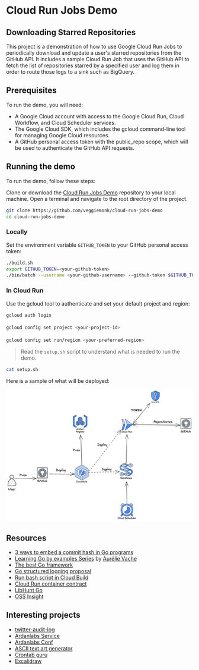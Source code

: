 # Cloud Run Jobs Demo

## Downloading Starred Repositories

This project is a demonstration of how to use Google Cloud Run Jobs to periodically download 
and update a user's starred repositories from the GitHub API. 
It includes a sample Cloud Run Job that uses the GitHub API to fetch the list of 
repositories starred by a specified user and log them in order to route those logs to a sink such as BigQuery.

## Prerequisites

To run the demo, you will need:

* A Google Cloud account with access to the Google Cloud Run, Cloud Workflow, and Cloud Scheduler services.
* The Google Cloud SDK, which includes the gcloud command-line tool for managing Google Cloud resources.
* A GitHub personal access token with the public_repo scope, which will be used to authenticate the GitHub API requests.

## Running the demo

To run the demo, follow these steps:

Clone or download the [Cloud Run Jobs Demo](https://github.com/veggiemonk/cloud-run-jobs-demo) repository to your local machine.
Open a terminal and navigate to the root directory of the project.

```bash
git clone https://github.com/veggiemonk/cloud-run-jobs-demo
cd cloud-run-jobs-demo
```

### Locally

Set the environment variable `GITHUB_TOKEN` to your GitHub personal access token:

```bash
./build.sh
export GITHUB_TOKEN=<your-github-token>
./bin/batch --username <your-github-username> --github-token $GITHUB_TOKEN
```

### In Cloud Run

Use the gcloud tool to authenticate and set your default project and region:

```bash
gcloud auth login

gcloud config set project <your-project-id>

gcloud config set run/region <your-preferred-region>
```


> Read the `setup.sh` script to understand what is needed to run the demo.

```bash
cat setup.sh
```

Here is a sample of what will be deployed:

![cloud run jobs demo on GCP](./slides/assets/cloud-run-jobs-demo.png)

## Resources

* [3 ways to embed a commit hash in Go programs](https://developers.redhat.com/articles/2022/11/14/3-ways-embed-commit-hash-go-programs#)
* [Learning Go by examples Series](https://dev.to/aurelievache/series/13751) by [Aurélie Vache](https://dev.to/aurelievache)
* [The best Go framework](https://threedots.tech/post/best-go-framework/)
* [Go structured logging proposal](https://go.googlesource.com/proposal/+/master/design/56345-structured-logging.md)
* [Run bash script in Cloud Build](https://cloud.google.com/build/docs/configuring-builds/run-bash-scripts)
* [Cloud Run container contract](https://cloud.google.com/run/docs/container-contract#env-vars)
* [LibHunt Go](https://www.libhunt.com/l/go)
* [OSS Insight](https://ossinsight.io/)

## Interesting projects

* [twitter-audit-log](https://github.com/ahmetb/twitter-audit-log)
* [Ardanlabs Service](https://github.com/ardanlabs/service)
* [Ardanlabs Conf](https://pkg.go.dev/github.com/ardanlabs/conf/v3#section-documentation)
* [ASCII text art generator](https://textkool.com/en/ascii-art-generator)
* [Crontab guru](https://crontab.guru/)
* [Excalidraw](https://excalidraw.com/)
